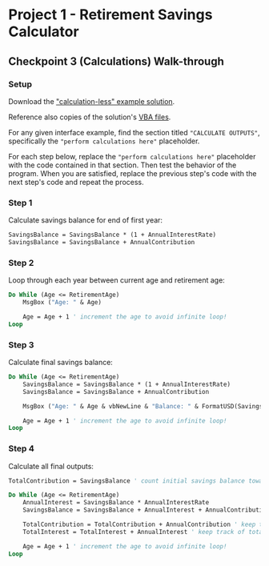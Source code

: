 # Project 1 - Retirement Savings Calculator

## Checkpoint 3 (Calculations) Walk-through

### Setup

Download the ["calculation-less" example solution](/projects/savings-calculator/example-solution/example-solution-calculationless.xlsm).

Reference also copies of the solution's [VBA files](/projects/savings-calculator/example-solution/vba-files).

For any given interface example, find the section titled `"CALCULATE OUTPUTS"`, specifically the `"perform calculations here"` placeholder.

For each step below, replace the `"perform calculations here"` placeholder with the code contained in that section. Then test the behavior of the program. When you are satisfied, replace the previous step's code with the next step's code and repeat the process.

### Step 1

Calculate savings balance for end of first year:

```vb
SavingsBalance = SavingsBalance * (1 + AnnualInterestRate)
SavingsBalance = SavingsBalance + AnnualContribution
```

### Step 2

Loop through each year between current age and retirement age:

```vb
Do While (Age <= RetirementAge)
    MsgBox ("Age: " & Age)

    Age = Age + 1 ' increment the age to avoid infinite loop!
Loop
```

### Step 3

Calculate final savings balance:

```vb
Do While (Age <= RetirementAge)
    SavingsBalance = SavingsBalance * (1 + AnnualInterestRate)
    SavingsBalance = SavingsBalance + AnnualContribution

    MsgBox ("Age: " & Age & vbNewLine & "Balance: " & FormatUSD(SavingsBalance) & ".")

    Age = Age + 1 ' increment the age to avoid infinite loop!
Loop
```

### Step 4

Calculate all final outputs:

```vb
TotalContribution = SavingsBalance ' count initial savings balance toward total contribution

Do While (Age <= RetirementAge)
    AnnualInterest = SavingsBalance * AnnualInterestRate
    SavingsBalance = SavingsBalance + AnnualInterest + AnnualContribution

    TotalContribution = TotalContribution + AnnualContribution ' keep track of total contribution
    TotalInterest = TotalInterest + AnnualInterest ' keep track of total accrued interest

    Age = Age + 1 ' increment the age to avoid infinite loop!
Loop
```
